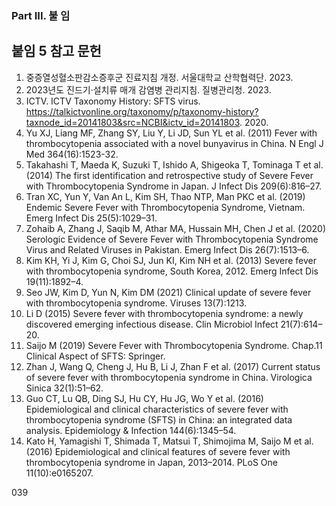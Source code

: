 ### Part III. 불 임
## 붙임 5 참고 문헌

1.  중증열성혈소판감소증후군 진료지침 개정. 서울대학교 산학협력단. 2023.
2.  2023년도 진드기·설치류 매개 감염병 관리지침. 질병관리청. 2023.
3.  ICTV. ICTV Taxonomy History: SFTS virus. https://talkictvonline.org/taxonomy/p/taxonomy-history?taxnode_id=20141803&src=NCBI&ictv_id=20141803. 2020.
4.  Yu XJ, Liang MF, Zhang SY, Liu Y, Li JD, Sun YL et al. (2011) Fever with thrombocytopenia associated with a novel bunyavirus in China. N Engl J Med 364(16):1523-32.
5.  Takahashi T, Maeda K, Suzuki T, Ishido A, Shigeoka T, Tominaga T et al. (2014) The first identification and retrospective study of Severe Fever with Thrombocytopenia Syndrome in Japan. J Infect Dis 209(6):816–27.
6.  Tran XC, Yun Y, Van An L, Kim SH, Thao NTP, Man PKC et al. (2019) Endemic Severe Fever with Thrombocytopenia Syndrome, Vietnam. Emerg Infect Dis 25(5):1029–31.
7.  Zohaib A, Zhang J, Saqib M, Athar MA, Hussain MH, Chen J et al. (2020) Serologic Evidence of Severe Fever with Thrombocytopenia Syndrome Virus and Related Viruses in Pakistan. Emerg Infect Dis 26(7):1513–6.
8.  Kim KH, Yi J, Kim G, Choi SJ, Jun KI, Kim NH et al. (2013) Severe fever with thrombocytopenia syndrome, South Korea, 2012. Emerg Infect Dis 19(11):1892–4.
9.  Seo JW, Kim D, Yun N, Kim DM (2021) Clinical update of severe fever with thrombocytopenia syndrome. Viruses 13(7):1213.
10. Li D (2015) Severe fever with thrombocytopenia syndrome: a newly discovered emerging infectious disease. Clin Microbiol Infect 21(7):614–20.
11. Saijo M (2019) Severe Fever with Thrombocytopenia Syndrome. Chap.11 Clinical Aspect of SFTS: Springer.
12. Zhan J, Wang Q, Cheng J, Hu B, Li J, Zhan F et al. (2017) Current status of severe fever with thrombocytopenia syndrome in China. Virologica Sinica 32(1):51–62.
13. Guo CT, Lu QB, Ding SJ, Hu CY, Hu JG, Wo Y et al. (2016) Epidemiological and clinical characteristics of severe fever with thrombocytopenia syndrome (SFTS) in China: an integrated data analysis. Epidemiology & Infection 144(6):1345–54.
14. Kato H, Yamagishi T, Shimada T, Matsui T, Shimojima M, Saijo M et al. (2016) Epidemiological and clinical features of severe fever with thrombocytopenia syndrome in Japan, 2013–2014. PLoS One 11(10):e0165207.

<PAGE>039